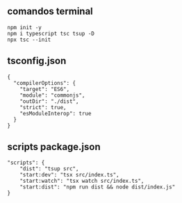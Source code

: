 ## comandos terminal
```
npm init -y
npm i typescript tsc tsup -D
npx tsc --init
```

## tsconfig.json
```
{
  "compilerOptions": {
    "target": "ES6",
    "module": "commonjs",
    "outDir": "./dist",
    "strict": true,
    "esModuleInterop": true    
  }
}
```

## scripts package.json
```
"scripts": {
    "dist": "tsup src",
    "start:dev": "tsx src/index.ts",
    "start:watch": "tsx watch src/index.ts",
    "start:dist": "npm run dist && node dist/index.js"
}
```